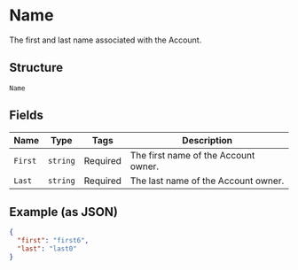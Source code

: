 
# Name

The first and last name associated with the Account.

## Structure

`Name`

## Fields

| Name | Type | Tags | Description |
|  --- | --- | --- | --- |
| `First` | `string` | Required | The first name of the Account owner. |
| `Last` | `string` | Required | The last name of the Account owner. |

## Example (as JSON)

```json
{
  "first": "first6",
  "last": "last0"
}
```

